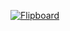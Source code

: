 <a data-flip-widget="ico" href="http://flip.it/5JfMfq?utm_campaign=tools&utm_medium=follow&action=follow"><img src="https://cdn.flipboard.com/badges/flipboard_srsw.png" alt="Flipboard" /></a><script src="https://cdn.flipboard.com/web/buttons/js/flbuttons.min.js" type="text/javascript"></script>
